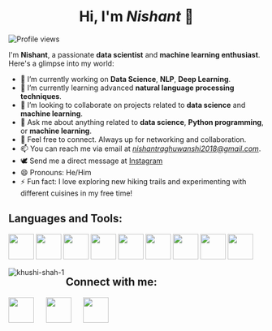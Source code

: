 <h1 align="center">Hi, I'm <em>Nishant</em> 👋</h1>


![Profile views](https://komarev.com/ghpvc/?username=Nishant2018&color=blueviolet)

I'm **Nishant**, a passionate **data scientist** and **machine learning enthusiast**. Here's a glimpse into my world:

- 🔭 I’m currently working on **Data Science**, **NLP**, **Deep Learning**.
- 🌱 I’m currently learning advanced **natural language processing techniques**.
- 👯 I’m looking to collaborate on projects related to **data science** and **machine learning**.
- 💬 Ask me about anything related to **data science**, **Python programming**, or **machine learning**.
- 🤍 Feel free to connect. Always up for networking and collaboration.
- 📫 You can reach me via email at *nishantraghuwanshi2018@gmail.com*.
- 🕊️ Send me a direct message at [Instagram](https://www.instagram.com/end_of_night.17j03/)
- 😄 Pronouns: He/Him
- ⚡ Fun fact: I love exploring new hiking trails and experimenting with different cuisines in my free time!


## **Languages and Tools:**
[<img src="https://e7.pngegg.com/pngimages/520/669/png-clipart-c-logo-c-programming-language-computer-icons-computer-programming-programming-miscellaneous-blue.png" width="50">](#) 
[<img src="https://i.pinimg.com/originals/44/04/ba/4404baaea65f8ba3734d75388649588a.png" width="50">](#)
[<img src="https://upload.wikimedia.org/wikipedia/commons/thumb/0/0a/Python.svg/640px-Python.svg.png" width="50">](#) 
[<img src="https://upload.wikimedia.org/wikipedia/commons/thumb/2/22/Pandas_mark.svg/1200px-Pandas_mark.svg.png" width="50">](#) 
[<img src="https://upload.wikimedia.org/wikipedia/commons/d/d5/Hey_Machine_Learning_Logo.png" width="50">](#) 
[<img src="https://p1.hiclipart.com/preview/507/698/448/big-data-machine-learning-deep-learning-with-python-artificial-intelligence-artificial-neural-network-computer-science-open-neural-network-exchange-computer-software-png-clipart.jpg" width="50">](#) 
[<img src="https://user-images.githubusercontent.com/67586773/105040771-43887300-5a88-11eb-9f01-bee100b9ef22.png" width="50">](#)
[<img src="https://cdn-icons-png.freepik.com/512/9831/9831342.png" width="50">](#)
[<img src="https://upload.wikimedia.org/wikipedia/commons/thumb/5/53/OpenCV_Logo_with_text.png/487px-OpenCV_Logo_with_text.png" width="50">](#)

<p><img align="left" src="https://github-readme-stats.vercel.app/api/top-langs?username=Nishant2018&show_icons=true&locale=en&layout=compact" alt="khushi-shah-1" /></p>

## **Connect with me:**  
<p>
    <a href="https://www.kaggle.com/endofnight17j03"><img src="https://cdn3.iconfinder.com/data/icons/logos-and-brands-adobe/512/189_Kaggle-512.png" width="50"></a> 
    &nbsp;&nbsp;&nbsp;&nbsp;
    <a href="https://www.linkedin.com/in/nishant-raghuwanshi-1509a724a/"><img src="https://cdn1.iconfinder.com/data/icons/logotypes/32/circle-linkedin-512.png" width="50"></a>
    &nbsp;&nbsp;&nbsp;&nbsp;
    <a href="https://twitter.com/end_of_night"><img src="https://upload.wikimedia.org/wikipedia/commons/thumb/6/6f/Logo_of_Twitter.svg/220px-Logo_of_Twitter.svg.png" width="50"></a>
</p>

